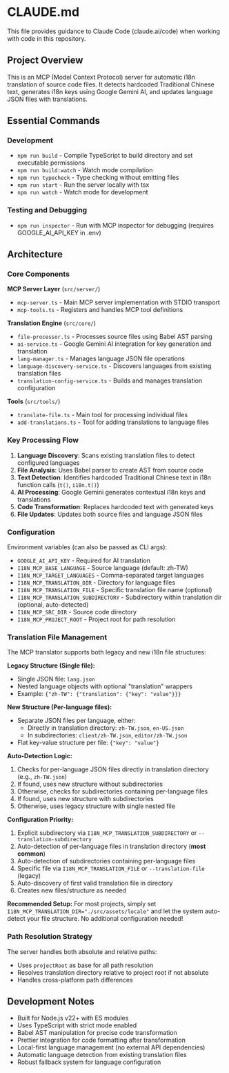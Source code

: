 # CLAUDE.md

This file provides guidance to Claude Code (claude.ai/code) when working with code in this repository.

## Project Overview

This is an MCP (Model Context Protocol) server for automatic i18n translation of source code files. It detects hardcoded Traditional Chinese text, generates i18n keys using Google Gemini AI, and updates language JSON files with translations.

## Essential Commands

### Development
- `npm run build` - Compile TypeScript to build directory and set executable permissions
- `npm run build:watch` - Watch mode compilation
- `npm run typecheck` - Type checking without emitting files
- `npm run start` - Run the server locally with tsx
- `npm run watch` - Watch mode for development

### Testing and Debugging
- `npm run inspector` - Run with MCP inspector for debugging (requires GOOGLE_AI_API_KEY in .env)

## Architecture

### Core Components

**MCP Server Layer** (`src/server/`)
- `mcp-server.ts` - Main MCP server implementation with STDIO transport
- `mcp-tools.ts` - Registers and handles MCP tool definitions

**Translation Engine** (`src/core/`)
- `file-processor.ts` - Processes source files using Babel AST parsing
- `ai-service.ts` - Google Gemini AI integration for key generation and translation
- `lang-manager.ts` - Manages language JSON file operations
- `language-discovery-service.ts` - Discovers languages from existing translation files
- `translation-config-service.ts` - Builds and manages translation configuration

**Tools** (`src/tools/`)
- `translate-file.ts` - Main tool for processing individual files
- `add-translations.ts` - Tool for adding translations to language files

### Key Processing Flow

1. **Language Discovery**: Scans existing translation files to detect configured languages
2. **File Analysis**: Uses Babel parser to create AST from source code
3. **Text Detection**: Identifies hardcoded Traditional Chinese text in i18n function calls (`t()`, `i18n.t()`)
4. **AI Processing**: Google Gemini generates contextual i18n keys and translations
5. **Code Transformation**: Replaces hardcoded text with generated keys
6. **File Updates**: Updates both source files and language JSON files

### Configuration

Environment variables (can also be passed as CLI args):
- `GOOGLE_AI_API_KEY` - Required for AI translation
- `I18N_MCP_BASE_LANGUAGE` - Source language (default: zh-TW)
- `I18N_MCP_TARGET_LANGUAGES` - Comma-separated target languages
- `I18N_MCP_TRANSLATION_DIR` - Directory for language files
- `I18N_MCP_TRANSLATION_FILE` - Specific translation file name (optional)
- `I18N_MCP_TRANSLATION_SUBDIRECTORY` - Subdirectory within translation dir (optional, auto-detected)
- `I18N_MCP_SRC_DIR` - Source code directory
- `I18N_MCP_PROJECT_ROOT` - Project root for path resolution

### Translation File Management

The MCP translator supports both legacy and new i18n file structures:

**Legacy Structure (Single file):**
- Single JSON file: `lang.json`
- Nested language objects with optional "translation" wrappers
- Example: `{"zh-TW": {"translation": {"key": "value"}}}`

**New Structure (Per-language files):**
- Separate JSON files per language, either:
  - Directly in translation directory: `zh-TW.json`, `en-US.json`
  - In subdirectories: `client/zh-TW.json`, `editor/zh-TW.json`
- Flat key-value structure per file: `{"key": "value"}`

**Auto-Detection Logic:**
1. Checks for per-language JSON files directly in translation directory (e.g., `zh-TW.json`)
2. If found, uses new structure without subdirectories
3. Otherwise, checks for subdirectories containing per-language files
4. If found, uses new structure with subdirectories
5. Otherwise, uses legacy structure with single nested file

**Configuration Priority:**
1. Explicit subdirectory via `I18N_MCP_TRANSLATION_SUBDIRECTORY` or `--translation-subdirectory`
2. Auto-detection of per-language files in translation directory (**most common**)
3. Auto-detection of subdirectories containing per-language files
4. Specific file via `I18N_MCP_TRANSLATION_FILE` or `--translation-file` (legacy)
5. Auto-discovery of first valid translation file in directory
6. Creates new files/structure as needed

**Recommended Setup:**
For most projects, simply set `I18N_MCP_TRANSLATION_DIR="./src/assets/locale"` and let the system auto-detect your file structure. No additional configuration needed!

### Path Resolution Strategy

The server handles both absolute and relative paths:
- Uses `projectRoot` as base for all path resolution
- Resolves translation directory relative to project root if not absolute
- Handles cross-platform path differences

## Development Notes

- Built for Node.js v22+ with ES modules
- Uses TypeScript with strict mode enabled
- Babel AST manipulation for precise code transformation
- Prettier integration for code formatting after transformation
- Local-first language management (no external API dependencies)
- Automatic language detection from existing translation files
- Robust fallback system for language configuration